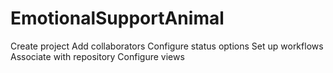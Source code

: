 # EmotionalSupportAnimal

Create project
Add collaborators
Configure status options
Set up workflows
Associate with repository
Configure views
